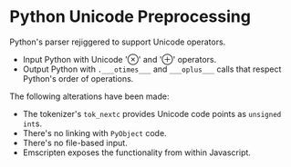 Python Unicode Preprocessing
============================

Python's parser rejiggered to support Unicode operators.
* Input Python with Unicode '⊗' and '⊕' operators.
* Output Python with `.___otimes___` and `___oplus___` calls that respect Python's order of operations.

The following alterations have been made:
* The tokenizer's `tok_nextc` provides Unicode code points as `unsigned int`s.
* There's no linking with `PyObject` code.
* There's no file-based input.
* Emscripten exposes the functionality from within Javascript.
